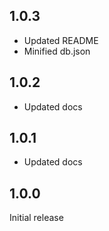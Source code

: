 ## 1.0.3

- Updated README
- Minified db.json

## 1.0.2

- Updated docs

## 1.0.1

- Updated docs

## 1.0.0

Initial release
